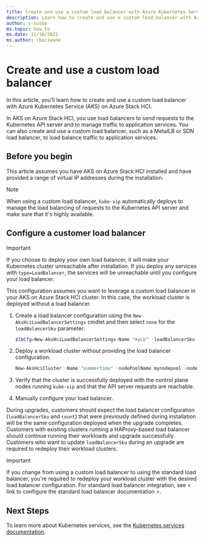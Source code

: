 ```yaml
---
title: Create and use a custom load balancer with Azure Kubernetes Service (AKS) on Azure Stack HCI
description: Learn how to create and use a custom load balancer with Azure Kubernetes Service (AKS) on Azure Stack HCI.
author: v-susbo
ms.topic: how-to
ms.date: 11/10/2021
ms.author: rbaziwane
---
```


# Create and use a custom load balancer

In this article, you'll learn how to create and use a custom load balancer with Azure Kubernetes Service (AKS) on Azure Stack HCI.  

In AKS on Azure Stack HCI, you use load balancers to send requests to the Kubernetes API server and to manage traffic to application services. You can also create and use a custom load balancer, such as a MetalLB or SDN load balancer, to load balance traffic to application services.  

## Before you begin 

This article assumes you have AKS on Azure Stack HCI installed and have provided a range of virtual IP addresses during the installation.  

> [!NOTE]
> When using a custom load balancer, `kube-vip` automatically deploys to manage the load balancing of requests to the Kubernetes API server and make sure that it's highly available. 

## Configure a customer load balancer 

> [!IMPORTANT]
> If you choose to deploy your own load balancer, it will make your Kubernetes cluster unreachable after installation. If you deploy any services with `type=LoadBalancer`, the services will be unreachable until you configure your load balancer.

This configuration assumes you want to leverage a custom load balancer in your AKS on Azure Stack HCI cluster. In this case, the workload cluster is deployed without a load balancer. 

1. Create a load balancer configuration using the `New-AksHciLoadBalancerSettings` cmdlet and then select `none` for the `loadBalancerSku` parameter:

   ```powershell
   $lbCfg=New-AksHciLoadBalancerSettings-Name "myLb" -loadBalancerSku "none" 
   ```
 
2. Deploy a workload cluster without providing the load balancer configuration:

   ```powershell
   New-AksHciCluster -Name "summertime" -nodePoolName mynodepool -nodeCount 2 -OSType linux -nodeVmSize Standard_A4_v2 -loadBalancerSettings $lbCfg 
   ```

3. Verify that the cluster is successfully deployed with the control plane nodes running `kube-vip` and that the API server requests are reachable. 

4. Manually configure your load balancer.  

During upgrades, customers should expect the load balancer configuration (`loadBalancerSku` and `count`) that were previously defined during installation will be the same configuration deployed when the upgrade completes. Customers with existing clusters running a HAProxy-based load balancer should continue running their workloads and upgrade successfully. Customers who want to update `loadBalancerSku` during an upgrade are required to redeploy their workload clusters. 

> [!IMPORTANT]
> If you change from using a custom load balancer to using the standard load balancer, you're required to  redeploy your workload cluster with the desired load balancer configuration. For standard load balancer integration, see < link to configure the standard load balancer documentation >.  

## Next Steps 

To learn more about Kubernetes services, see the [Kubernetes services documentation](https://kubernetes.io/docs/concepts/services-networking/service/). 

 

 